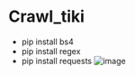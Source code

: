 # Crawl_tiki
- pip install bs4
- pip install regex
- pip install requests
![image](https://user-images.githubusercontent.com/78993661/126770900-b7c4eb59-aa88-4a6f-9cee-2b48e99d8bc9.png)
